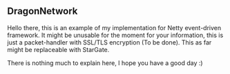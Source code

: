 DragonNetwork
---
Hello there, this is an example of my implementation for Netty event-driven framework. It might be unusable for the moment 
for your information, this is just a packet-handler with SSL/TLS encryption (To be done). This as far might be replaceable 
with StarGate.

There is nothing much to explain here, I hope you have a good day :)